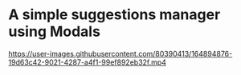 A simple suggestions manager using Modals
=========================================

https://user-images.githubusercontent.com/80390413/164894876-19d63c42-9021-4287-a4f1-99ef892eb32f.mp4

